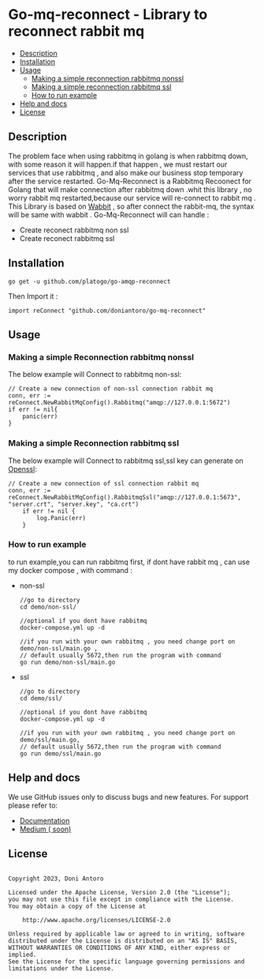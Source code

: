# Go-mq-reconnect - Library to reconnect rabbit mq

- [Description](#description)
- [Installation](#installation)
- [Usage](#usage)
  - [Making a simple reconnection rabbitmq nonssl](#making-a-simple-reconnection-rabbitmq-nonssl)
  - [Making a simple reconnection rabbitmq ssl](#making-a-simple-reconnection-rabbitmq-ssl)
  - [How to run example](#how-to-run-example)
- [Help and docs](#help-and-docs)
- [License](#license)

## Description

The problem face when using rabbitmq in golang is when rabbitmq down, with some reason it will happen.if that happen , we must restart our services that use rabbitmq , and also make our business stop temporary after the service restarted. Go-Mq-Reconnect is a Rabbitmq Recoonect for Golang that will make connection after rabbitmq down .whit this library , no worry rabbit mq restarted,because our service will re-connect to rabbit mq . This Library is based on [Wabbit](https://github.com/NeowayLabs/wabbit) , so after connect the rabbit-mq, the syntax will be same with wabbit . Go-Mq-Reconnect will can handle :

- Create reconect rabbitmq non ssl
- Create reconect rabbitmq ssl

## Installation

```
go get -u github.com/platogo/go-amqp-reconnect
```

Then Import it :

```
import reConnect "github.com/doniantoro/go-mq-reconnect"
```

## Usage

### Making a simple Reconnection rabbitmq nonssl

The below example will Connect to rabbitmq non-ssl:

```
// Create a new connection of non-ssl connection rabbit mq
conn, err := reConnect.NewRabbitMqConfig().Rabbitmq("amqp://127.0.0.1:5672")
if err != nil{
	panic(err)
}

```

### Making a simple Reconnection rabbitmq ssl

The below example will Connect to rabbitmq ssl,ssl key can generate on [Openssl](https://www.openssl.org/):

```
// Create a new connection of ssl connection rabbit mq
conn, err := reConnect.NewRabbitMqConfig().RabbitmqSsl("amqp://127.0.0.1:5673", "server.crt", "server.key", "ca.crt")
	if err != nil {
		log.Panic(err)
	}

```

### How to run example

to run example,you can run rabbitmq first, if dont have rabbit mq , can use my docker compose , with command :

- non-ssl

  ```
  //go to directory
  cd demo/non-ssl/

  //optional if you dont have rabbitmq
  docker-compose.yml up -d

  //if you run with your own rabbitmq , you need change port on demo/non-ssl/main.go ,
  // default usually 5672,then run the program with command
  go run demo/non-ssl/main.go
  ```

- ssl

  ```
  //go to directory
  cd demo/ssl/

  //optional if you dont have rabbitmq
  docker-compose.yml up -d

  //if you run with your own rabbitmq , you need change port on demo/ssl/main.go,
  // default usually 5672,then run the program with command
  go run demo/ssl/main.go
  ```

## Help and docs

We use GitHub issues only to discuss bugs and new features. For support please refer to:

- [Documentation](https://pkg.go.dev/github.com/doniantoro/go-mq-reconnect)
- [Medium ( soon) ](https://)

## License

```

Copyright 2023, Doni Antoro

Licensed under the Apache License, Version 2.0 (the "License");
you may not use this file except in compliance with the License.
You may obtain a copy of the License at

    http://www.apache.org/licenses/LICENSE-2.0

Unless required by applicable law or agreed to in writing, software
distributed under the License is distributed on an "AS IS" BASIS,
WITHOUT WARRANTIES OR CONDITIONS OF ANY KIND, either express or implied.
See the License for the specific language governing permissions and
limitations under the License.

```

```

```
